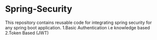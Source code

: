 # Spring-Security

This repository contains reusable code for integrating spring security for any spring boot application.
1.Basic Authentication i.e knowledge based
2.Token Based (JWT)
